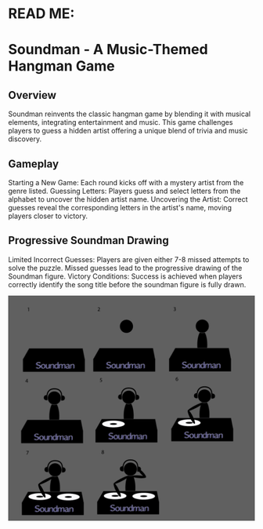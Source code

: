 # READ ME: 
# Soundman - A Music-Themed Hangman Game
## Overview
Soundman reinvents the classic hangman game by blending it with musical elements, integrating entertainment and music. 
This game challenges players to guess a hidden artist offering a unique blend of trivia and music discovery. 
## Gameplay
Starting a New Game: Each round kicks off with a mystery artist from the genre listed. 
Guessing Letters: Players guess and select letters from the alphabet to uncover the hidden artist name.
Uncovering the Artist: Correct guesses reveal the corresponding letters in the artist's name, moving players closer to victory.
## Progressive Soundman Drawing
Limited Incorrect Guesses: Players are given either 7-8 missed attempts to solve the puzzle. 
Missed guesses lead to the progressive drawing of the Soundman figure.
Victory Conditions: Success is achieved when players correctly identify the song title before the soundman figure is fully drawn.

![alt text](image.png)